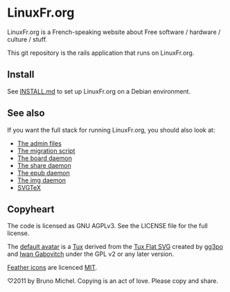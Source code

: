 LinuxFr.org
===========

LinuxFr.org is a French-speaking website about Free software / hardware /
culture / stuff.

This git repository is the rails application that runs on LinuxFr.org.


Install
-------

See [INSTALL.md](INSTALL.md) to set up LinuxFr.org on a Debian environment.


See also
--------

If you want the full stack for running LinuxFr.org, you should also look at:

* [The admin files](https://github.com/linuxfrorg/admin-linuxfr.org)
* [The migration script](https://github.com/linuxfrorg/migration-linuxfr.org)
* [The board daemon](https://github.com/linuxfrorg/board-sse-linuxfr.org)
* [The share daemon](https://github.com/linuxfrorg/share-LinuxFr.org)
* [The epub daemon](https://github.com/linuxfrorg/epub-LinuxFr.org)
* [The img daemon](https://github.com/linuxfrorg/img-LinuxFr.org)
* [SVGTeX](https://github.com/linuxfrorg/svgtex)


Copyheart
---------

The code is licensed as GNU AGPLv3. See the LICENSE file for the full license.

The [default avatar](https://linuxfr.org/images/default-avatar.svg) is a
[Tux](https://en.wikipedia.org/wiki/Tux) derived from
the [Tux Flat SVG](https://commons.wikimedia.org/wiki/File:TuxFlat.svg)
created by [gg3po](https://www.pling.com/u/gg3po/)
and [Iwan Gabovitch](http://qubodup.deviantart.com/)
under the GPL v2 or any later version.


[Feather icons](https://feathericons.com/) are licenced
[MIT](https://github.com/feathericons/feather/blob/master/LICENSE).

♡2011 by Bruno Michel. Copying is an act of love. Please copy and share.
